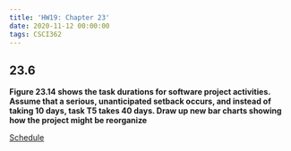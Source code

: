 ```yaml
---
title: 'HW19: Chapter 23'
date: 2020-11-12 00:00:00
tags: CSCI362
---
```

## 23.6
**Figure 23.14 shows the task durations for software project activities. Assume that a serious, unanticipated setback occurs, and instead of taking 10 days, task T5 takes 40 days. Draw up new bar charts showing how the project might be reorganize**

[Schedule](https://raw.githubusercontent.com/lukem1/lukem1.github.io/master/imgs/HW19)
